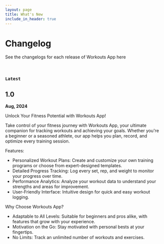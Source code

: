 ```yaml
---
layout: page
title: What's New
include_in_header: true
---
```


# Changelog
See the changelogs for each release of Workouts App here

<br>

### `Latest`

## 1.0
**Aug, 2024**

Unlock Your Fitness Potential with Workouts App!

Take control of your fitness journey with Workouts App, your ultimate companion for tracking workouts and achieving your goals. Whether you're a beginner or a seasoned athlete, our app helps you plan, record, and optimize every training session.

Features:

- Personalized Workout Plans: Create and customize your own training programs or choose from expert-designed templates.
- Detailed Progress Tracking: Log every set, rep, and weight to monitor your progress over time.
- Performance Analytics: Analyze your workout data to understand your strengths and areas for improvement.
- User-Friendly Interface: Intuitive design for quick and easy workout logging.

Why Choose Workouts App?

- Adaptable to All Levels: Suitable for beginners and pros alike, with features that grow with your experience.
- Motivation on the Go: Stay motivated with personal bests at your fingertips.
- No Limits: Track an unlimited number of workouts and exercises.
